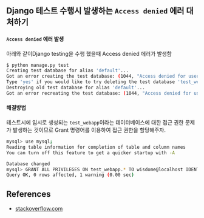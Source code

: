 ## Django 테스트 수행시 발생하는 `Access denied` 에러 대처하기

#### `Access denied` 에러 발생

아래와 같이Django testing을 수행 했을때 Access denied 에러가 발생함

```bash
$ python manage.py test 
Creating test database for alias 'default'...
Got an error creating the test database: (1044, "Access denied for user 'wisdome'@'localhost' to database 'test_webapp'")
Type 'yes' if you would like to try deleting the test database 'test_webapp', or 'no' to cancel: yes
Destroying old test database for alias 'default'...
Got an error recreating the test database: (1044, "Access denied for user 'wisdome'@'localhost' to database 'test_webapp'")
```

#### 해결방법

테스트시에 임시로 생성되는 `test_webapp`이라는 데이터베이스에 대한 접근 권한 문제가 발생하는 것이므로 Grant 명령어를 이용하여 접근 권한을 할당해주자.

```bash
mysql> use mysql;
Reading table information for completion of table and column names
You can turn off this feature to get a quicker startup with -A

Database changed
mysql> GRANT ALL PRIVILEGES ON test_webapp.* TO wisdome@localhost IDENTIFIED BY 'dkssudgktpdy';
Query OK, 0 rows affected, 1 warning (0.00 sec)

```

## References
* [stackoverflow.com](http://stackoverflow.com/questions/11170133/using-mysql-with-django-access-denied-for-user-localhost)
